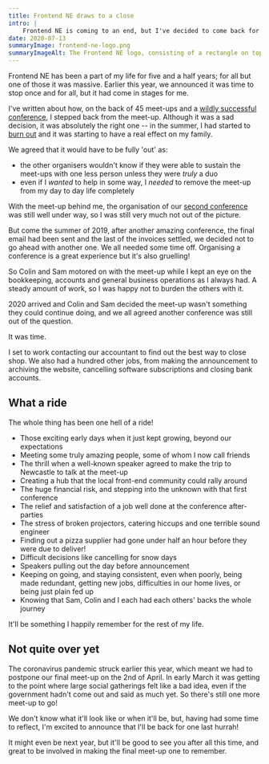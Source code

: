 ```yaml
---
title: Frontend NE draws to a close
intro: |
    Frontend NE is coming to an end, but I've decided to come back for one last hurrah at the postponed final meet-up, whenever that might be!
date: 2020-07-13
summaryImage: frontend-ne-logo.png
summaryImageAlt: The Frontend NE logo, consisting of a rectangle on top of a less wide rectangle on the left and a square on the right, and another full-width rectangle underneath. A bit like a typical website layout with a header, main content, sidebar, and footer.
---
```


Frontend NE has been a part of my life for five and a half years; for all but one of those it was massive. Earlier this year, we announced it was time to stop once and for all, but it had come in stages for me.

I've written about how, on the back of 45 meet-ups and a [wildly successful conference](https://2018.frontendne.co.uk), I stepped back from the meet-up. Although it was a sad decision, it was absolutely the right one -- in the summer, I had started to [burn out](https://en.wikipedia.org/wiki/Occupational_burnout) and it was starting to have a real effect on my family.

We agreed that it would have to be fully 'out' as:

- the other organisers wouldn't know if they were able to sustain the meet-ups with one less person unless they were *truly* a duo
- even if I *wanted* to help in some way, I *needed* to remove the meet-up from my day to day life completely

With the meet-up behind me, the organisation of our [second conference](https://2019.frontendne.co.uk) was still well under way, so I was still very much not out of the picture.

But come the summer of 2019, after another amazing conference, the final email had been sent and the last of the invoices settled, we decided not to go ahead with another one. We all needed some time off. Organising a conference is a great experience but it's also gruelling!

So Colin and Sam motored on with the meet-up while I kept an eye on the bookkeeping, accounts and general business operations as I always had. A steady amount of work, so I was happy not to burden the others with it.

2020 arrived and Colin and Sam decided the meet-up wasn't something they could continue doing, and we all agreed another conference was still out of the question.

It was time.

I set to work contacting our accountant to find out the best way to close shop. We also had a hundred other jobs, from making the announcement to archiving the website, cancelling software subscriptions and closing bank accounts.


## What a ride

The whole thing has been one hell of a ride!

- Those exciting early days when it just kept growing, beyond our expectations
- Meeting some truly amazing people, some of whom I now call friends
- The thrill when a well-known speaker agreed to make the trip to Newcastle to talk at the meet-up
- Creating a hub that the local front-end community could rally around
- The huge financial risk, and stepping into the unknown with that first conference
- The relief and satisfaction of a job well done at the conference after-parties
- The stress of broken projectors, catering hiccups and one terrible sound engineer
- Finding out a pizza supplier had gone under half an hour before they were due to deliver!
- Difficult decisions like cancelling for snow days
- Speakers pulling out the day before announcement
- Keeping on going, and staying consistent, even when poorly, being made redundant, getting new jobs, difficulties in our home lives, or being just plain fed up
- Knowing that Sam, Colin and I each had each others' backs the whole journey

It'll be something I happily remember for the rest of my life.


## Not quite over yet

The coronavirus pandemic struck earlier this year, which meant we had to postpone our final meet-up on the 2nd of April. In early March it was getting to the point where large social gatherings felt like a bad idea, even if the government hadn't come out and said as much yet. So there's still one more meet-up to go!

We don't know what it'll look like or when it'll be, but, having had some time to reflect, I'm excited to announce that I'll be back for one last hurrah!

It might even be next year, but it'll be good to see you after all this time, and great to be involved in making the final meet-up one to remember.
